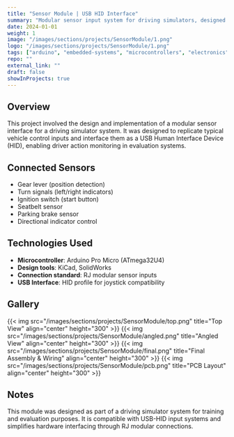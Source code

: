 ```yaml
---
title: "Sensor Module | USB HID Interface"
summary: "Modular sensor input system for driving simulators, designed with Arduino Pro Micro and RJ interfaces."
date: 2024-01-01
weight: 1
image: "/images/sections/projects/SensorModule/1.png"
logo: "/images/sections/projects/SensorModule/1.png"
tags: ["arduino", "embedded-systems", "microcontrollers", "electronics"]
repo: ""
external_link: ""
draft: false
showInProjects: true
---
```


## Overview

This project involved the design and implementation of a modular sensor interface for a driving simulator system. It was designed to replicate typical vehicle control inputs and interface them as a USB Human Interface Device (HID), enabling driver action monitoring in evaluation systems.

## Connected Sensors

- Gear lever (position detection)
- Turn signals (left/right indicators)
- Ignition switch (start button)
- Seatbelt sensor
- Parking brake sensor
- Directional indicator control

## Technologies Used

- **Microcontroller**: Arduino Pro Micro (ATmega32U4)
- **Design tools**: KiCad, SolidWorks
- **Connection standard**: RJ modular sensor inputs
- **USB Interface**: HID profile for joystick compatibility

## Gallery

{{< img src="/images/sections/projects/SensorModule/top.png" title="Top View" align="center" height="300" >}}
{{< img src="/images/sections/projects/SensorModule/angled.png" title="Angled View" align="center" height="300" >}}
{{< img src="/images/sections/projects/SensorModule/final.png" title="Final Assembly & Wiring" align="center" height="300" >}}
{{< img src="/images/sections/projects/SensorModule/pcb.png" title="PCB Layout" align="center" height="300" >}}

## Notes

This module was designed as part of a driving simulator system for training and evaluation purposes. It is compatible with USB-HID input systems and simplifies hardware interfacing through RJ modular connections.

